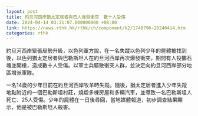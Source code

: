 ```yaml
---
layout: post
title: 約旦河西岸猶太定居者與巴人爆發衝突　數十人受傷
date: 2024-04-14 03:21:07.000000000 +08:00
link: https://news.rthk.hk/rthk/ch/component/k2/1748796-20240414.htm
categories: rthk
---
```


約旦河西岸緊張局勢升級，以色列軍方說，在一名失蹤以色列少年的屍體被找到後，以色列猶太定居者與巴勒斯坦人在約旦河西岸再次爆發衝突，期間有人投擲石塊並開槍，造成數十人受傷。以軍士兵驅散衝突人群，並決定向約旦河西岸部分地區增派軍隊。

一名14歲的少年日前在約旦河西岸牧羊時失蹤。隨後，猶太定居者進入少年失蹤地點附近的一個巴勒斯坦村莊，燒燬多棟房屋和多輛汽車，並導致一名巴勒斯坦人死亡、25人受傷。少年的屍體在一日後尋回，當地媒體報道，初步調查結果顯示，他是被巴勒斯坦人殺害。
